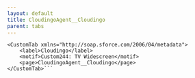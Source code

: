 ```yaml
---
layout: default
title: CloudingoAgent__Cloudingo
parent: tabs
---
```


```<?xml version="1.0" encoding="UTF-8"?>
<CustomTab xmlns="http://soap.sforce.com/2006/04/metadata">
    <label>Cloudingo</label>
    <motif>Custom244: TV Widescreen</motif>
    <page>CloudingoAgent__Cloudingo</page>
</CustomTab>```
